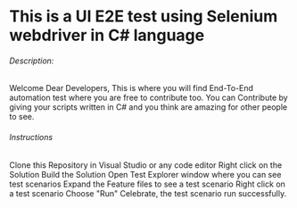 # This is a UI E2E test using Selenium webdriver in C# language

###### Description:
Welcome Dear Developers, This is where you will find End-To-End automation test where you are free to contribute too. 
You can Contribute by giving your scripts written in C# and you think are amazing for other people to see.

###### Instructions
Clone this Repository in Visual Studio or any code editor
Right click on the Solution
Build the Solution
Open Test Explorer window where you can see test scenarios
Expand the Feature files to see a test scenario
Right click on a test scenario
Choose "Run"
Celebrate, the test scenario run successfully.

